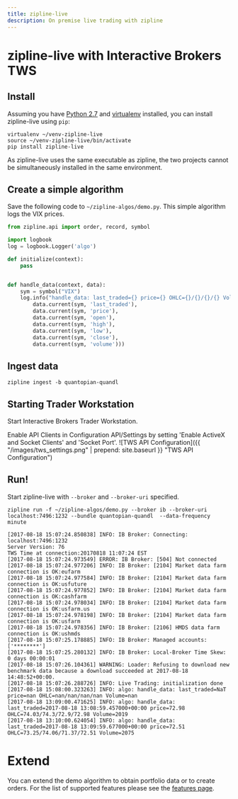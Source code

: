 ```yaml
---
title: zipline-live
description: On premise live trading with zipline
---
```

# zipline-live with Interactive Brokers TWS
## Install
Assuming you have [Python 2.7](https://www.python.org/) and [virtualenv](https://virtualenv.pypa.io) installed,
you can install zipline-live using `pip`:
```
virtualenv ~/venv-zipline-live
source ~/venv-zipline-live/bin/activate
pip install zipline-live
```
As zipline-live uses the same executable as zipline, the two projects cannot be
simultaneously installed in the same environment. 

## Create a simple algorithm
Save the following code to `~/zipline-algos/demo.py`. This simple algorithm logs
the VIX prices.
```py
from zipline.api import order, record, symbol

import logbook
log = logbook.Logger('algo')

def initialize(context):
    pass


def handle_data(context, data):
    sym = symbol("VIX")
    log.info("handle_data: last_traded={} price={} OHLC={}/{}/{}/{} Volume={}".format(
        data.current(sym, 'last_traded'),
        data.current(sym, 'price'),
        data.current(sym, 'open'),
        data.current(sym, 'high'),
        data.current(sym, 'low'),
        data.current(sym, 'close'),
        data.current(sym, 'volume')))
```

## Ingest data
```
zipline ingest -b quantopian-quandl
```

## Starting Trader Workstation
Start Interactive Brokers Trader Workstation.

Enable API Clients in Configuration API/Settings by setting 'Enable ActiveX and Socket Clients' and 'Socket Port'.
![TWS API Configuration]({{ "/images/tws_settings.png" | prepend: site.baseurl }} "TWS API Configuration")

## Run!
Start zipline-live with `--broker` and `--broker-uri` specified.
```
zipline run -f ~/zipline-algos/demo.py --broker ib --broker-uri localhost:7496:1232 --bundle quantopian-quandl  --data-frequency minute
```
```
[2017-08-18 15:07:24.850838] INFO: IB Broker: Connecting: localhost:7496:1232
Server Version: 76
TWS Time at connection:20170818 11:07:24 EST
[2017-08-18 15:07:24.973549] ERROR: IB Broker: [504] Not connected
[2017-08-18 15:07:24.977206] INFO: IB Broker: [2104] Market data farm connection is OK:eufarm
[2017-08-18 15:07:24.977584] INFO: IB Broker: [2104] Market data farm connection is OK:usfuture
[2017-08-18 15:07:24.977852] INFO: IB Broker: [2104] Market data farm connection is OK:cashfarm
[2017-08-18 15:07:24.978034] INFO: IB Broker: [2104] Market data farm connection is OK:usfarm.us
[2017-08-18 15:07:24.978198] INFO: IB Broker: [2104] Market data farm connection is OK:usfarm
[2017-08-18 15:07:24.978356] INFO: IB Broker: [2106] HMDS data farm connection is OK:ushmds
[2017-08-18 15:07:25.178885] INFO: IB Broker: Managed accounts: ['********']
[2017-08-18 15:07:25.280132] INFO: IB Broker: Local-Broker Time Skew: 0 days 00:00:01
[2017-08-18 15:07:26.104361] WARNING: Loader: Refusing to download new benchmark data because a download succeeded at 2017-08-18 14:48:52+00:00.
[2017-08-18 15:07:26.288726] INFO: Live Trading: initialization done
[2017-08-18 15:08:00.323263] INFO: algo: handle_data: last_traded=NaT price=nan OHLC=nan/nan/nan/nan Volume=nan
[2017-08-18 13:09:00.471625] INFO: algo: handle_data: last_traded=2017-08-18 13:08:59.457000+00:00 price=72.98 OHLC=74.03/74.3/72.9/72.98 Volume=2019
[2017-08-18 13:10:00.624054] INFO: algo: handle_data: last_traded=2017-08-18 13:09:59.677000+00:00 price=72.51 OHLC=73.25/74.06/71.37/72.51 Volume=2075

```

# Extend
You can extend the demo algorithm to obtain portfolio data or to create orders.
For the list of supported features please see the [features page](/features).
